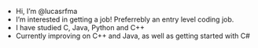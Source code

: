- Hi, I’m @lucasrfma
- I’m interested in getting a job! Preferrebly an entry level coding job.
- I have studied C, Java, Python and C++
- Currently improving on C++ and Java, as well as getting started with C#


<!---
lucasrfma/lucasrfma is a ✨ special ✨ repository because its `README.md` (this file) appears on your GitHub profile.
You can click the Preview link to take a look at your changes.
--->
